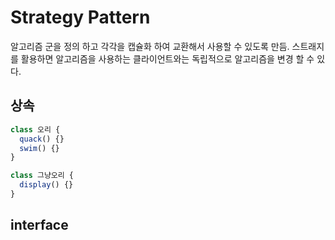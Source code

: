 # Strategy Pattern

알고리즘 군을 정의 하고 각각을 캡슐화 하여 교환해서 사용할 수 있도록 만듬.
스트래지를 활용하면 알고리즘을 사용하는 클라이언트와는 독립적으로 알고리즘을 변경 할 수 있다.

## 상속

```typescript
class 오리 {
  quack() {}
  swim() {}
}

class 그냥오리 {
  display() {}
}
```

## interface
